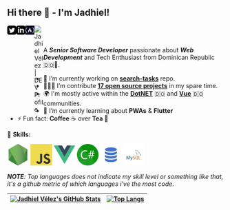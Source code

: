 ## Hi there 👋 -  I'm Jadhiel!

<a href="https://twitter.com/JadhielV">
    <img align="left" alt="Jadhiel Vélez | Twitter" width="21px" src="https://raw.githubusercontent.com/Jadhielv/Jadhielv/master/assets/twitter.png" />
</a>
<a href="https://www.linkedin.com/in/jadhielv/">
    <img align="left" alt="Jadhiel Vélez | LinkedIn" width="21px" src="https://raw.githubusercontent.com/Jadhielv/Jadhielv/master/assets/linkedin.png" />
</a>
<a href="https://www.freecodecamp.org/jadhielv">
    <img align="left" alt="Jadhiel Vélez | freeCodeCamp" width="21px" src="https://raw.githubusercontent.com/Jadhielv/Jadhielv/master/assets/freecodecamp.png" />
</a>
<a href="https://dev.to/jadhielv">
  <img align="left" alt="Jadhiel Vélez | DEV Profile" width="21px" src="https://d2fltix0v2e0sb.cloudfront.net/dev-badge.svg" />
</a>

<br />
<br />

A <em>**Senior Software Developer**</em> passionate about <em>**Web Development**</em> and Tech Enthusiast from Dominican Republic 🇩🇴🌴.

- 🔭 I’m currently working on **[search-tasks](https://github.com/Jadhielv/search-tasks)** repo.
- 👨🏻‍💻 I’m contribute **[17 open source projects](https://github.com/Jadhielv?tab=repositories&q=&type=fork)** in my spare time.
- 🌍 I'm mostly active within the **[DotNET](https://github.com/DotNetDo)** 🇩🇴 and **[Vue](https://github.com/VueDominicana)** 🇩🇴 communities.
- 🌱 I’m currently learning about **PWAs** & **Flutter**
- ⚡ Fun fact: **Coffee** ☕ over **Tea 🍵**

🚀 **Skills:**

<code><img src="https://raw.githubusercontent.com/github/explore/80688e429a7d4ef2fca1e82350fe8e3517d3494d/topics/nodejs/nodejs.png" alt="nodejs" width="50" height="50"/></code>
<code><img src="https://raw.githubusercontent.com/github/explore/80688e429a7d4ef2fca1e82350fe8e3517d3494d/topics/javascript/javascript.png" alt="javascript" width="50" height="50"/></code>
<code><img src="https://raw.githubusercontent.com/github/explore/80688e429a7d4ef2fca1e82350fe8e3517d3494d/topics/vue/vue.png" alt="vuejs" width="50" height="50"/></code>
<code><img src="https://raw.githubusercontent.com/github/explore/80688e429a7d4ef2fca1e82350fe8e3517d3494d/topics/csharp/csharp.png" alt="csharp" width="50" height="50"/></code>
<code><img src="https://raw.githubusercontent.com/github/explore/80688e429a7d4ef2fca1e82350fe8e3517d3494d/topics/sql/sql.png" alt="sql" width="50" height="50"/></code>
<code><img src="https://raw.githubusercontent.com/github/explore/80688e429a7d4ef2fca1e82350fe8e3517d3494d/topics/mysql/mysql.png" alt="mysql" width="50" height="50"/></code>

***NOTE**: Top languages does not indicate my skill level or something like that, it's a github metric of which languages i've the most code.*

| [![Jadhiel Vélez's GitHub Stats](https://github-readme-stats.vercel.app/api?username=jadhielv&show_icons=true&count_private=true&icon_color=e81224&text_color=f8f8f2&title_color=7957d5&hide_title=true&hide=contribs&theme=dark&include_all_commits=true)](https://github.com/anuraghazra/github-readme-stats)	| [![Top Langs](https://github-readme-stats.vercel.app/api/top-langs/?username=jadhielv&layout=compact&text_color=f8f8f2&langs_count=8&hide_title=true&theme=dark)](https://github.com/anuraghazra/github-readme-stats)	|
|---	                                                                                                                  |---